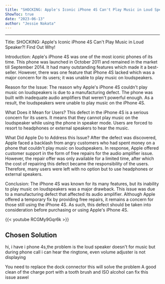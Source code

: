 ```yaml
---
title: "SHOCKING: Apple's Iconic iPhone 4S Can't Play Music in Loud Speaker?! Find Out Why!"
ShowToc: true 
date: "2023-06-13"
author: "Jessie Nakata"
---
```

*****
Title: SHOCKING: Apple's Iconic iPhone 4S Can't Play Music in Loud Speaker?! Find Out Why!

Introduction:
Apple's iPhone 4S was one of the most iconic phones of its time. This phone was launched in October 2011 and remained in the market till September 2014. It had many outstanding features which made it a best-seller. However, there was one feature that iPhone 4S lacked which was a major concern for its users; it was unable to play music on loudspeakers.

Reason for the Issue:
The reason why Apple's iPhone 4S couldn't play music on loudspeakers is due to a manufacturing defect. The phone was built with inadequate audio amplifiers that weren't powerful enough. As a result, the loudspeakers were unable to play music on the iPhone 4S. 

What Does it Mean for Users?
This defect in the iPhone 4S is a serious concern for its users. It means that they cannot play music on the loudspeaker while using the phone in speaker mode. Users are forced to resort to headphones or external speakers to hear the music. 

What Did Apple Do to Address this Issue?
After the defect was discovered, Apple faced a backlash from angry customers who had spent money on a phone that couldn't play music on loudspeakers. In response, Apple offered customer support in the form of free repairs for the audio amplifier issue. However, the repair offer was only available for a limited time, after which the cost of repairing this defect became the responsibility of the users. Therefore, many users were left with no option but to use headphones or external speakers.

Conclusion:
The iPhone 4S was known for its many features, but its inability to play music on loudspeakers was a major drawback. This issue was due to a manufacturing defect that affected its audio amplifier. Although Apple offered a temporary fix by providing free repairs, it remains a concern for those still using the iPhone 4S. As such, this defect should be taken into consideration before purchasing or using Apple's iPhone 4S.

{{< youtube RCGMy9Gqr6k >}} 



## Chosen Solution
 hi,
i have i phone 4s,the problem is the loud speaker doesn't for music but during phone call i can hear the ringtone, even volume adjuster is not displaying

 You need to replace the dock connector this will solve the problem
A good clean of the charge port with a tooth brush and ISO alcohol can fix this issue aswel




